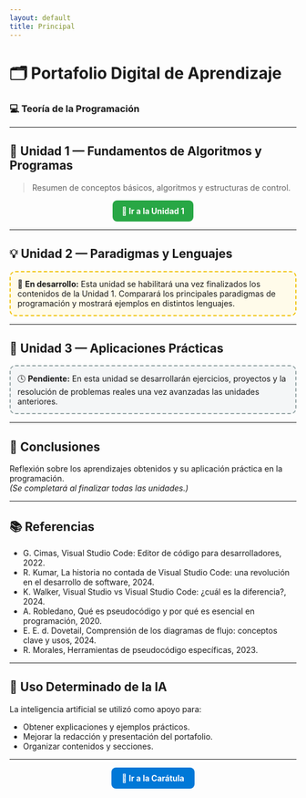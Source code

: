 ```yaml
---
layout: default
title: Principal
---
```


# 🗂️ Portafolio Digital de Aprendizaje  
### 💻 Teoría de la Programación

---

## 📘 Unidad 1 — Fundamentos de Algoritmos y Programas
> Resumen de conceptos básicos, algoritmos y estructuras de control.

<p align="center">
  <a href="./Unidades/Unidad1" style="
    display:inline-block;
    background-color:#28a745;
    color:#fff;
    padding:10px 16px;
    border-radius:8px;
    text-decoration:none;
    font-weight:bold;
  ">
    🔗 Ir a la Unidad 1
  </a>
</p>

---

## 💡 Unidad 2 — Paradigmas y Lenguajes  
<div style="
  border:2px dashed #f1c40f;
  background-color:#fffbea;
  padding:12px;
  border-radius:10px;
">
🚧 <b>En desarrollo:</b> Esta unidad se habilitará una vez finalizados los contenidos de la Unidad 1.  
Comparará los principales paradigmas de programación y mostrará ejemplos en distintos lenguajes.
</div>

---

## 🧩 Unidad 3 — Aplicaciones Prácticas  
<div style="
  border:2px dashed #95a5a6;
  background-color:#f4f6f7;
  padding:12px;
  border-radius:10px;
">
🕓 <b>Pendiente:</b> En esta unidad se desarrollarán ejercicios, proyectos y la resolución de problemas reales una vez avanzadas las unidades anteriores.
</div>

---

## 🧠 Conclusiones  
Reflexión sobre los aprendizajes obtenidos y su aplicación práctica en la programación.  
*(Se completará al finalizar todas las unidades.)*

---

## 📚 Referencias  
- G. Cimas, Visual Studio Code: Editor de código para desarrolladores, 2022. 
- R. Kumar, La historia no contada de Visual Studio Code: una revolución en el desarrollo de software, 2024. 
- K. Walker, Visual Studio vs Visual Studio Code: ¿cuál es la diferencia?, 2024. 
- A. Robledano, Qué es pseudocódigo y por qué es esencial en programación, 2020. 
- E. E. d. Dovetail, Comprensión de los diagramas de flujo: conceptos clave y usos, 2024. 
- R. Morales, Herramientas de pseudocódigo específicas, 2023.
---

## 🤖 Uso Determinado de la IA  
La inteligencia artificial se utilizó como apoyo para:  
- Obtener explicaciones y ejemplos prácticos.  
- Mejorar la redacción y presentación del portafolio.  
- Organizar contenidos y secciones.

---

<p align="center">
  <a href="index" style="
    display:inline-block;
    background-color:#0078D7;
    color:#fff;
    padding:10px 18px;
    border-radius:8px;
    text-decoration:none;
    font-weight:bold;
  ">
    📘 Ir a la Carátula
  </a>
</p>
